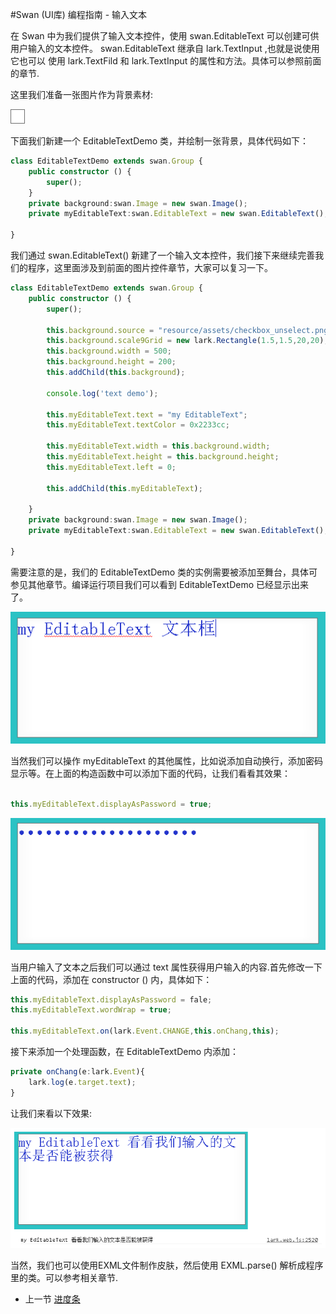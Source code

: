 #Swan (UI库) 编程指南 - 输入文本

在 Swan 中为我们提供了输入文本控件，使用 swan.EditableText 可以创建可供用户输入的文本控件。 swan.EditableText 继承自 lark.TextInput ,也就是说使用它也可以  使用 lark.TextFild 和 lark.TextInput 的属性和方法。具体可以参照前面的章节.

这里我们准备一张图片作为背景素材:

![](image/7-9-editabletext-skin.png)

下面我们新建一个 EditableTextDemo 类，并绘制一张背景，具体代码如下：


``` TypeScript
class EditableTextDemo extends swan.Group {
    public constructor () {
        super();
    }
    private background:swan.Image = new swan.Image();                      //新建一个背景图片
    private myEditableText:swan.EditableText = new swan.EditableText();    //新建一个输入框

}
```

我们通过 swan.EditableText() 新建了一个输入文本控件，我们接下来继续完善我们的程序，这里面涉及到前面的图片控件章节，大家可以复习一下。

``` TypeScript
class EditableTextDemo extends swan.Group {
    public constructor () {
        super();

        this.background.source = "resource/assets/checkbox_unselect.png";  //指定图片素材，这里使用上面的图片，并放入相应文件夹下
        this.background.scale9Grid = new lark.Rectangle(1.5,1.5,20,20);    //指定图片的九宫格，我们可以复习一下前面章节的内容
        this.background.width = 500;                                       //指定其宽和高，用来当做背景.
        this.background.height = 200;
        this.addChild(this.background);                                    //将背景添加到显示列表

        console.log('text demo');

        this.myEditableText.text = "my EditableText";                      //指定默认文本，用户可以自己输入，也可以将其删除
        this.myEditableText.textColor = 0x2233cc;                          //指定文本的颜色。

        this.myEditableText.width = this.background.width;                 //指定我们的文本输入框的宽和高
        this.myEditableText.height = this.background.height;               
        this.myEditableText.left = 0;                                      //设置我们的文本左边距为零

        this.addChild(this.myEditableText);                                //将他添加到显示列表

    }
    private background:swan.Image = new swan.Image();
    private myEditableText:swan.EditableText = new swan.EditableText();

}
```

需要注意的是，我们的 EditableTextDemo 类的实例需要被添加至舞台，具体可参见其他章节。编译运行项目我们可以看到 EditableTextDemo 已经显示出来了。

![](image/7-9-editabletext-1.png)

当然我们可以操作 myEditableText 的其他属性，比如说添加自动换行，添加密码显示等。在上面的构造函数中可以添加下面的代码，让我们看看其效果：


``` TypeScript

this.myEditableText.displayAsPassword = true;                             //添加密码显示 添加在 constructor () 内.

```

![](image/7-9-editabletext-2.png)

当用户输入了文本之后我们可以通过 text 属性获得用户输入的内容.首先修改一下上面的代码，添加在 constructor () 内，具体如下：

``` TypeScript
this.myEditableText.displayAsPassword = fale;                            //让文本能被显示出来.
this.myEditableText.wordWrap = true;                                     //添加自动换行.

this.myEditableText.on(lark.Event.CHANGE,this.onChang,this);             //添加监听，监听用户的输入
```

接下来添加一个处理函数，在 EditableTextDemo 内添加：
``` TypeScript
private onChang(e:lark.Event){
    lark.log(e.target.text);
}    
```

让我们来看以下效果:

![](image/7-9-editabletext-3.png)

当然，我们也可以使用EXML文件制作皮肤，然后使用 EXML.parse() 解析成程序里的类。可以参考相关章节.

* 上一节 [进度条](7-8-progressbar.md)